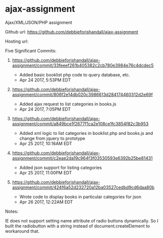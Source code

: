 # ajax-assignment
Ajax/XML/JSON/PHP assignment

Github url: https://github.com/debbieforishandall/ajax-assignment

Hosting url: 

Five Significant Commits:

1. https://github.com/debbieforishandall/ajax-assignment/commit/33feeef261b405382c2cb780e3984e76c4dcdec5

   - Added basic booklist php code to query database, etc.
   - Apr 24 2017, 5:53PM EDT
  
2. https://github.com/debbieforishandall/ajax-assignment/commit/806f2e14db020c3986613d284174460312d2e69f
  
   - Added ajax request to list categories in books.js
   - Apr 24 2017, 7:05PM EDT
   
3. https://github.com/debbieforishandall/ajax-assignment/commit/a849bce1f2677f1ca2e108ce1fc3854f82c3b953

   - Added xml logic to list categories in booklist.php and books.js and change from jquery to prototype
   - Apr 25 2017, 10:16AM EDT
   
4. https://github.com/debbieforishandall/ajax-assignment/commit/c2eae2da19c964f3f03530593e6392b25be81431
   
   - Added json support for listing categories
   - Apr 25 2017, 11:00PM EDT
   
5. https://github.com/debbieforishandall/ajax-assignment/commit/424f6a52d232720a12ba03527cedbd9cd6daa80b

   - Wrote code to display books in particular categories for json
   - Apr 26 2017, 12:22AM EDT

Notes:

IE does not support setting name attribute of radio buttons dynamically. So I built the radiobutton with a string instead of document.createElement to workaround that.
